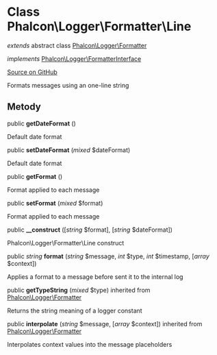 # Class **Phalcon\\Logger\\Formatter\\Line**

*extends* abstract class [Phalcon\Logger\Formatter](/en/3.2/api/Phalcon_Logger_Formatter)

*implements* [Phalcon\Logger\FormatterInterface](/en/3.2/api/Phalcon_Logger_FormatterInterface)

<a href="https://github.com/phalcon/cphalcon/blob/master/phalcon/logger/formatter/line.zep" class="btn btn-default btn-sm">Source on GitHub</a>

Formats messages using an one-line string

## Metody

public **getDateFormat** ()

Default date format

public **setDateFormat** (*mixed* $dateFormat)

Default date format

public **getFormat** ()

Format applied to each message

public **setFormat** (*mixed* $format)

Format applied to each message

public **__construct** ([*string* $format], [*string* $dateFormat])

Phalcon\\Logger\\Formatter\\Line construct

public *string* **format** (*string* $message, *int* $type, *int* $timestamp, [*array* $context])

Applies a format to a message before sent it to the internal log

public **getTypeString** (*mixed* $type) inherited from [Phalcon\Logger\Formatter](/en/3.2/api/Phalcon_Logger_Formatter)

Returns the string meaning of a logger constant

public **interpolate** (*string* $message, [*array* $context]) inherited from [Phalcon\Logger\Formatter](/en/3.2/api/Phalcon_Logger_Formatter)

Interpolates context values into the message placeholders